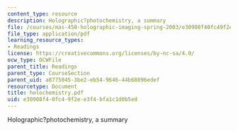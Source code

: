 ```yaml
---
content_type: resource
description: Holographic?photochemistry, a summary
file: /courses/mas-450-holographic-imaging-spring-2003/e30908f40fc49f2ee3f4bfa1c1d0b5ed_holochemistry.pdf
file_type: application/pdf
learning_resource_types:
- Readings
license: https://creativecommons.org/licenses/by-nc-sa/4.0/
ocw_type: OCWFile
parent_title: Readings
parent_type: CourseSection
parent_uid: a8775045-3be2-eb54-9646-44b68096edef
resourcetype: Document
title: holochemistry.pdf
uid: e30908f4-0fc4-9f2e-e3f4-bfa1c1d0b5ed
---
```

Holographic?photochemistry, a summary